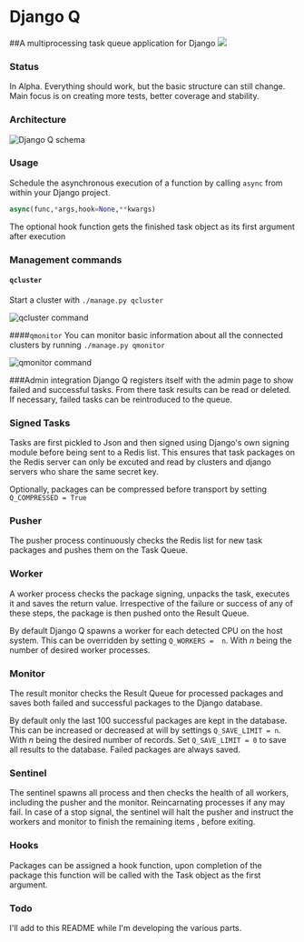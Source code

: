 # Django Q
##A multiprocessing task queue application for Django
[![](https://travis-ci.org/Koed00/django-q.svg?branch=master)](https://travis-ci.org/Koed00/django-q)
### Status
In Alpha.
Everything should work, but the basic structure can still change.
Main focus is on creating more tests, better coverage and stability.


### Architecture
![Django Q schema](http://i.imgur.com/wTIeg2T.png) 

### Usage
Schedule the asynchronous execution of a function by calling `async` from within your Django project.

```python
async(func,*args,hook=None,**kwargs)
```
The optional hook function gets the finished task object as its first argument after execution

### Management commands

#### `qcluster`
Start a cluster with `./manage.py qcluster`

![qcluster command](http://i.imgur.com/xccUxhW.png) 

####`qmonitor`
You can monitor basic information about all the connected clusters by running  `./manage.py qmonitor`

![qmonitor command](http://i.imgur.com/5cm7hdP.png) 

###Admin integration
Django Q registers itself with the admin page to show failed and successful tasks.
From there task results can be read or deleted. If necessary, failed tasks can be reintroduced to the queue.

### Signed Tasks
Tasks are first pickled to Json and then signed using Django's own signing module before being sent to a Redis list. This ensures that task packages on the Redis server can only be excuted and read by clusters and django servers who share the same secret key. 

Optionally, packages can be compressed before transport by setting `Q_COMPRESSED = True `

### Pusher
The pusher process continuously checks the Redis list for new task packages and pushes them on the Task Queue.

### Worker
A worker process checks the package signing, unpacks the task, executes it and saves the return value. Irrespective of the failure or success of any of these steps, the package is then pushed onto the Result Queue. 

By default Django Q spawns a worker for each detected CPU on the host system.
This can be overridden by setting `Q_WORKERS =  n`. With *n* being the number of desired worker processes.

### Monitor
The result monitor checks the Result Queue for processed packages and saves both failed and successful packages to the Django database.

By default only the last 100 successful packages are kept in the database.
This can be increased or decreased at will by settings `Q_SAVE_LIMIT = n`. With *n* being the desired number of records. 
Set `Q_SAVE_LIMIT = 0` to save all results to the database.
Failed packages are always saved.

### Sentinel

The sentinel spawns all process and then checks the health of all workers, including the pusher and the monitor. Reincarnating processes if any may fail.
In case of a stop signal, the sentinel will halt the pusher and instruct the workers and monitor to finish the remaining items , before exiting.

### Hooks

Packages can be assigned a hook function, upon completion of the package this function will be called with the Task object as the first argument.

### Todo
I'll add to this README while I'm developing the various parts.
